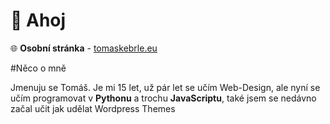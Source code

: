 # 👋 Ahoj

🌐 **Osobní stránka** - [tomaskebrle.eu](https://tomaskebrle.eu "Osobní stránka")

#Něco o mně

Jmenuju se Tomáš.
Je mi 15 let, už pár let se učím Web-Design, ale nyní se učím programovat v **Pythonu** a trochu **JavaScriptu**, také jsem se nedávno začal učit jak udělat Wordpress Themes
